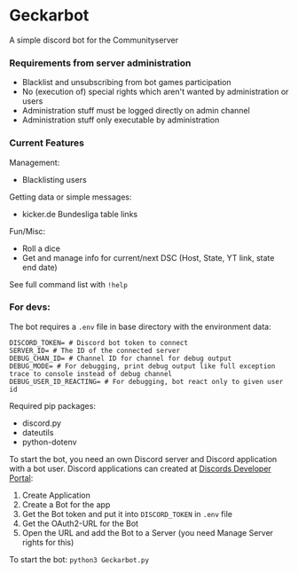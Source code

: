 # Geckarbot
A simple discord bot for the Communityserver

### Requirements from server administration
- Blacklist and unsubscribing from bot games participation
- No (execution of) special rights which aren't wanted by administration or users
- Administration stuff must be logged directly on admin channel
- Administration stuff only executable by administration

### Current Features
Management:
- Blacklisting users

Getting data or simple messages:
- kicker.de Bundesliga table links

Fun/Misc:
- Roll a dice
- Get and manage info for current/next DSC (Host, State, YT link, state end date)

See full command list with `!help`

### For devs:
The bot requires a `.env` file in base directory with the environment data:
```
DISCORD_TOKEN= # Discord bot token to connect
SERVER_ID= # The ID of the connected server
DEBUG_CHAN_ID= # Channel ID for channel for debug output
DEBUG_MODE= # For debugging, print debug output like full exception trace to console instead of debug channel
DEBUG_USER_ID_REACTING= # For debugging, bot react only to given user id
```
Required pip packages:
- discord.py 
- dateutils
- python-dotenv

To start the bot, you need an own Discord server and Discord application with a bot user. Discord applications can created at [Discords Developer Portal](https://discord.com/developers/applications):
1. Create Application
2. Create a Bot for the app
3. Get the Bot token and put it into `DISCORD_TOKEN` in `.env` file
4. Get the OAuth2-URL for the Bot
5. Open the URL and add the Bot to a Server (you need Manage Server rights for this)

To start the bot: `python3 Geckarbot.py`
